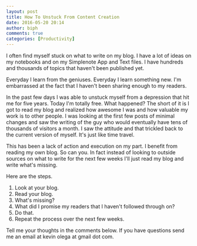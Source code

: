 ```yaml
---
layout: post
title: How To Unstuck From Content Creation
date: 2016-05-20 20:14
author: biph
comments: true
categories: [Productivity]
---
```

I often find myself stuck on what to write on my blog. I have a lot of ideas on my notebooks and on my Simplenote App and Text files. I have hundreds and thousands of topics that haven't been published yet.

Everyday I learn from the geniuses. Everyday I learn something new. I'm embarrassed at the fact that I haven't been sharing enough to my readers.

In the past few days I was able to unstuck myself from a depression that hit me for five years. Today I'm totally free. What happened? The short of it is I got to read my blog and realized how awesome I was and how valuable my work is to other people. I was looking at the first few posts of minimal changes and saw the writing of the guy who would eventually have tens of thousands of visitors a month. I saw the attitude and that trickled back to the current version of myself. It's just like time travel.

This has been a lack of action and execution on my part. I benefit from reading my own blog. So can you. In fact instead of looking to outside sources on what to write for the next few weeks I'll just read my blog and write what's missing.

Here are the steps.

1. Look at your blog.
2. Read your blog.
3. What's missing?
4. What did I promise my readers that I haven't followed through on?
5. Do that.
6. Repeat the process over the next few weeks.

Tell me your thoughts in the comments below. If you have questions send me an email at kevin olega at gmail dot com.
